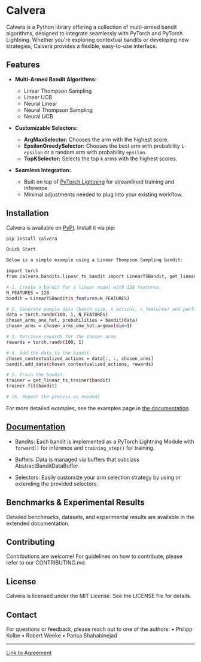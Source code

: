 # Calvera

Calvera is a Python library offering a collection of multi-armed bandit algorithms, designed to integrate seamlessly with PyTorch and PyTorch Lightning. Whether you're exploring contextual bandits or developing new strategies, Calvera provides a flexible, easy-to-use interface.

## Features

- **Multi-Armed Bandit Algorithms:**
  - Linear Thompson Sampling
  - Linear UCB
  - Neural Linear
  - Neural Thompson Sampling
  - Neural UCB

- **Customizable Selectors:**
  - **ArgMaxSelector:** Chooses the arm with the highest score.
  - **EpsilonGreedySelector:** Chooses the best arm with probability `1-epsilon` or a random arm with probability `epsilon`.
  - **TopKSelector:** Selects the top `k` arms with the highest scores.

- **Seamless Integration:**
  - Built on top of [PyTorch Lightning](https://pytorch-lightning.readthedocs.io/en/stable/common/lightning_module.html) for streamlined training and inference.
  - Minimal adjustments needed to plug into your existing workflow.

## Installation

Calvera is available on [PyPI](https://pypi.org/). Install it via pip:

```bash
pip install calvera

Quick Start

Below is a simple example using a Linear Thompson Sampling bandit:

import torch
from calvera.bandits.linear_ts_bandit import LinearTSBandit, get_linear_ts_trainer

# 1. Create a bandit for a linear model with 128 features.
N_FEATURES = 128
bandit = LinearTSBandit(n_features=N_FEATURES)

# 2. Generate sample data (batch_size, n_actions, n_features) and perform inference.
data = torch.randn(100, 1, N_FEATURES)
chosen_arms_one_hot, probabilities = bandit(data)
chosen_arms = chosen_arms_one_hot.argmax(dim=1)

# 3. Retrieve rewards for the chosen arms.
rewards = torch.randn(100, 1)

# 4. Add the data to the bandit.
chosen_contextualized_actions = data[:, :, chosen_arms]
bandit.add_data(chosen_contextualized_actions, rewards)

# 5. Train the bandit.
trainer = get_linear_ts_trainer(bandit)
trainer.fit(bandit)

# (6. Repeat the process as needed)
```

For more detailed examples, see the examples page in [the documentation](http://neural-bandits.github.io/calvera/).

## [Documentation](http://neural-bandits.github.io/calvera/)

- Bandits: Each bandit is implemented as a PyTorch Lightning Module with `forward()` for inference and `training_step()` for training.

- Buffers: Data is managed via buffers that subclass AbstractBanditDataBuffer.

- Selectors: Easily customize your arm selection strategy by using or extending the provided selectors.

## Benchmarks & Experimental Results

Detailed benchmarks, datasets, and experimental results are available in the extended documentation.

## Contributing

Contributions are welcome! For guidelines on how to contribute, please refer to our CONTRIBUTING.md.

## License

Calvera is licensed under the MIT License. See the LICENSE file for details.

## Contact

For questions or feedback, please reach out to one of the authors:
	•	Philipp Kolbe
	•	Robert Weeke
	•	Parisa Shahabinejad

---


[Link to Agreement](https://docs.google.com/document/d/1qs0hDGVd5MHe6PK5uL_GVNjiIePBJscbNkjGotF9-Uk/edit?tab=t.0])
